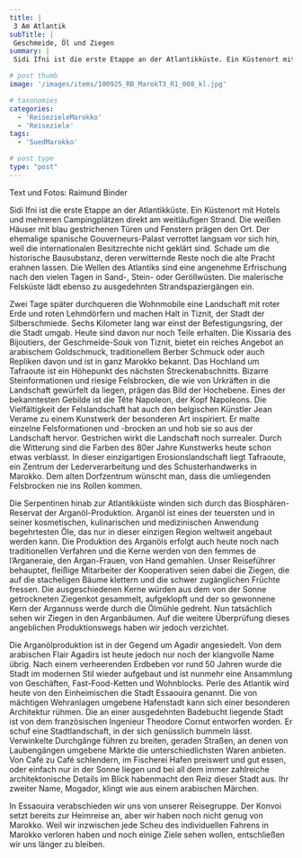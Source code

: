 ```yaml
---
title: |
 3 Am Atlantik
subTitle: |
 Geschmeide, Öl und Ziegen
summary: |
 Sidi Ifni ist die erste Etappe an der Atlantikküste. Ein Küstenort mit Hotels und mehreren Campingplätzen direkt am weitläufigen Strand. Die weißen Häuser mit blau gestrichenen Türen und Fenstern prägen den Ort. Der ehemalige spanische Gouverneurs-Palast verrottet langsam vor sich hin, weil die internationalen Besitzrechte nicht geklärt sind. 

# post thumb
image: '/images/items/100925_RB_MarokT3_R1_008_kl.jpg'

# taxonomies
categories: 
  - 'ReisezieleMarokko'
  - 'Reiseziele'
tags:
  - 'SuedMarokko'

# post type
type: "post"
---
```


Text und Fotos: Raimund Binder

Sidi Ifni ist die erste Etappe an der Atlantikküste. Ein Küstenort mit Hotels und mehreren Campingplätzen direkt am weitläufigen Strand. Die weißen Häuser mit blau gestrichenen Türen und Fenstern prägen den Ort. Der ehemalige spanische Gouverneurs-Palast verrottet langsam vor sich hin, weil die internationalen Besitzrechte nicht geklärt sind. Schade um die historische Bausubstanz, deren verwitternde Reste noch die alte Pracht erahnen lassen. Die Wellen des Atlantiks sind eine angenehme Erfrischung nach den vielen Tagen in Sand-, Stein- oder Geröllwüsten. Die malerische Felsküste lädt ebenso zu ausgedehnten Strandspaziergängen ein.  

 Zwei Tage später durchqueren die Wohnmobile eine Landschaft mit roter Erde und roten Lehmdörfern und machen Halt in Tiznit, der Stadt der Silberschmiede. Sechs Kilometer lang war einst der Befestigungsring, der die Stadt umgab. Heute sind davon nur noch Teile erhalten. Die Kissaria des Bijoutiers, der Geschmeide-Souk von Tiznit, bietet ein reiches Angebot an arabischem Goldschmuck, traditionellem Berber Schmuck oder auch Repliken davon und ist in ganz Marokko bekannt. Das Hochland um Tafraoute ist ein Höhepunkt des nächsten Streckenabschnitts. Bizarre Steinformationen und riesige Felsbrocken, die wie von Urkräften in die Landschaft gewürfelt da liegen, prägen das Bild der Hochebene. Eines der bekanntesten Gebilde ist die Tête Napoleon, der Kopf Napoleons. Die Vielfältigkeit der Felslandschaft hat auch den belgischen Künstler Jean Verame zu einem Kunstwerk der besonderen Art inspiriert. Er malte einzelne Felsformationen und -brocken an und hob sie so aus der Landschaft hervor. Gestrichen wirkt die Landschaft noch surrealer. Durch die Witterung sind die Farben des 80er Jahre Kunstwerks heute schon etwas verblasst. In dieser einzigartigen Erosionslandschaft liegt Tafraoute, ein Zentrum der Lederverarbeitung und des Schusterhandwerks in Marokko. Dem alten Dorfzentrum wünscht man, dass die umliegenden Felsbrocken nie ins Rollen kommen.  

 Die Serpentinen hinab zur Atlantikküste winden sich durch das Biosphären-Reservat der Arganöl-Produktion. Arganöl ist eines der teuersten und in seiner kosmetischen, kulinarischen und medizinischen Anwendung begehrtesten Öle, das nur in dieser einzigen Region weltweit angebaut werden kann. Die Produktion des Arganöls erfolgt auch heute noch nach traditionellen Verfahren und die Kerne werden von den femmes de l’Arganeraie, den Argan-Frauen, von Hand gemahlen. Unser Reiseführer behauptet, fleißige Mitarbeiter der Kooperativen seien dabei die Ziegen, die auf die stacheligen Bäume klettern und die schwer zugänglichen Früchte fressen. Die ausgeschiedenen Kerne würden aus dem von der Sonne getrockneten Ziegenkot gesammelt, aufgeklopft und der so gewonnene Kern der Argannuss werde durch die Ölmühle gedreht. Nun tatsächlich sehen wir Ziegen in den Arganbäumen. Auf die weitere Überprüfung dieses angeblichen Produktionswegs haben wir jedoch verzichtet.  

 Die Arganölproduktion ist in der Gegend um Agadir angesiedelt. Von dem arabischen Flair Agadirs ist heute jedoch nur noch der klangvolle Name übrig. Nach einem verheerenden Erdbeben vor rund 50 Jahren wurde die Stadt im modernen Stil wieder aufgebaut und ist nunmehr eine Ansammlung von Geschäften, Fast-Food-Ketten und Wohnblocks. Perle des Atlantik wird heute von den Einheimischen die Stadt Essaouira genannt. Die von mächtigen Wehranlagen umgebene Hafenstadt kann sich einer besonderen Architektur rühmen. Die an einer ausgedehnten Badebucht liegende Stadt ist von dem französischen Ingenieur Theodore Cornut entworfen worden. Er schuf eine Stadtlandschaft, in der sich genüsslich bummeln lässt. Verwinkelte Durchgänge führen zu breiten, geraden Straßen, an denen von Laubengängen umgebene Märkte die unterschiedlichsten Waren anbieten. Von Café zu Café schlendern, im Fischerei Hafen preiswert und gut essen, oder einfach nur in der Sonne liegen und bei all dem immer zahlreiche architektonische Details im Blick habenmacht den Reiz dieser Stadt aus. Ihr zweiter Name, Mogador, klingt wie aus einem arabischen Märchen.  

 In Essaouira verabschieden wir uns von unserer Reisegruppe. Der Konvoi setzt bereits zur Heimreise an, aber wir haben noch nicht genug von Marokko. Weil wir inzwischen jede Scheu des individuellen Fahrens in Marokko verloren haben und noch einige Ziele sehen wollen, entschließen wir uns länger zu bleiben.  